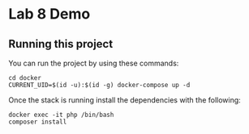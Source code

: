 # Lab 8 Demo

## Running this project

You can run the project by using these commands:

    cd docker
    CURRENT_UID=$(id -u):$(id -g) docker-compose up -d

Once the stack is running install the dependencies with the following:

    docker exec -it php /bin/bash
    composer install

